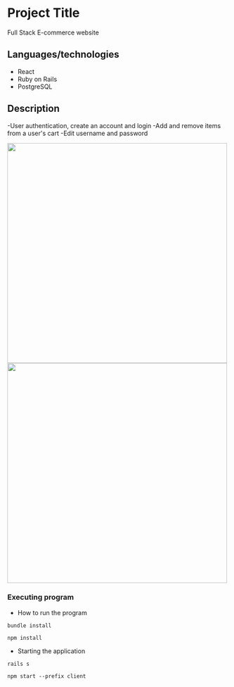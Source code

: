 # Project Title

Full Stack E-commerce website

## Languages/technologies

* React
* Ruby on Rails
* PostgreSQL

## Description

-User authentication, create an account and login
-Add and remove items from a user's cart
-Edit username and password

<img src="client/demo/isokicks1.gif" width="500">
<img src="client/demo/isokicks2.gif" width="500">



### Executing program

* How to run the program

```
bundle install
```
```
npm install
```
* Starting the application
```
rails s
```
```
npm start --prefix client
```





